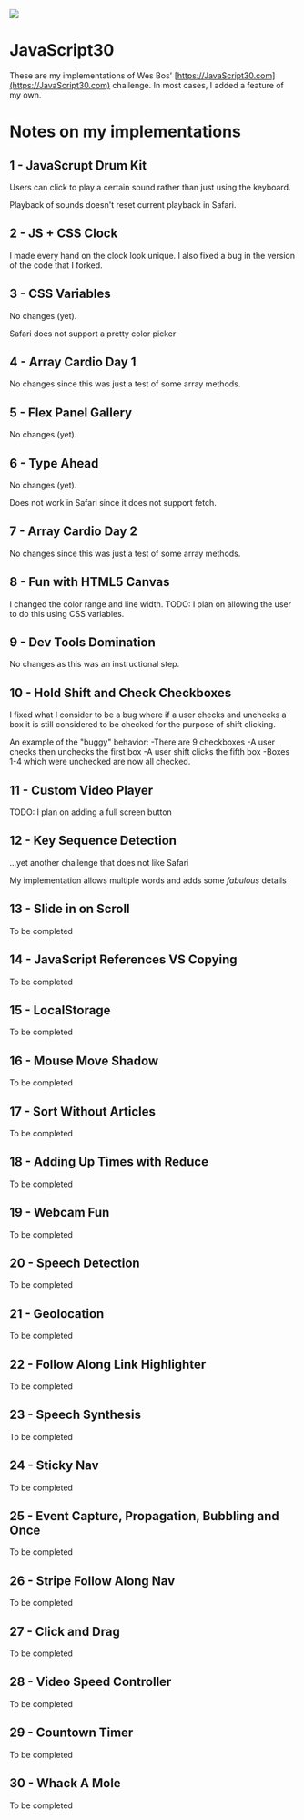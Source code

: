 ![](https://javascript30.com/images/JS3-social-share.png)

# JavaScript30

These are my implementations of Wes Bos' [https://JavaScript30.com](https://JavaScript30.com) challenge. In most cases, I added a feature of my own.

# Notes on my implementations

## 1 - JavaScrupt Drum Kit

Users can click to play a certain sound rather than just using the keyboard.

Playback of sounds doesn't reset current playback in Safari.

## 2 - JS + CSS Clock

I made every hand on the clock look unique. I also fixed a bug in the version of the code that I forked.

## 3 - CSS Variables

No changes (yet).

Safari does not support a pretty color picker

## 4 - Array Cardio Day 1

No changes since this was just a test of some array methods.

## 5 - Flex Panel Gallery

No changes (yet).

## 6 - Type Ahead

No changes (yet).

Does not work in Safari since it does not support fetch.

## 7 - Array Cardio Day 2

No changes since this was just a test of some array methods.

## 8 - Fun with HTML5 Canvas

I changed the color range and line width. TODO: I plan on allowing the user to do this using CSS variables.

## 9 - Dev Tools Domination

No changes as this was an instructional step.

## 10 - Hold Shift and Check Checkboxes

I fixed what I consider to be a bug where if a user checks and unchecks a box it is still considered to be checked for the purpose of shift clicking.

An example of the "buggy" behavior:
-There are 9 checkboxes
-A user checks then unchecks the first box
-A user shift clicks the fifth box
-Boxes 1-4 which were unchecked are now all checked.

## 11 - Custom Video Player

TODO: I plan on adding a full screen button

## 12 - Key Sequence Detection

...yet another challenge that does not like Safari

My implementation allows multiple words and adds some *fabulous* details

## 13 - Slide in on Scroll

To be completed

## 14 - JavaScript References VS Copying

To be completed

## 15 - LocalStorage

To be completed

## 16 - Mouse Move Shadow

To be completed

## 17 - Sort Without Articles

To be completed

## 18 - Adding Up Times with Reduce

To be completed

## 19 - Webcam Fun

To be completed

## 20 - Speech Detection

To be completed

## 21 - Geolocation

To be completed

## 22 - Follow Along Link Highlighter

To be completed

## 23 - Speech Synthesis

To be completed

## 24 - Sticky Nav

To be completed

## 25 - Event Capture, Propagation, Bubbling and Once

To be completed

## 26 - Stripe Follow Along Nav

To be completed

## 27 - Click and Drag

To be completed

## 28 - Video Speed Controller

To be completed

## 29 - Countown Timer

To be completed

## 30 - Whack A Mole

To be completed
